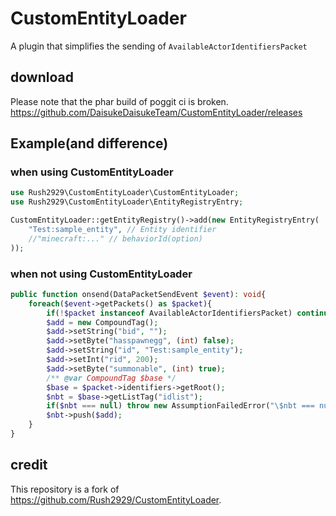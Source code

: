 # CustomEntityLoader
A plugin that simplifies the sending of `AvailableActorIdentifiersPacket`   
## download
Please note that the phar build of poggit ci is broken.  
https://github.com/DaisukeDaisukeTeam/CustomEntityLoader/releases  
## Example(and difference)
### when using CustomEntityLoader
```php
use Rush2929\CustomEntityLoader\CustomEntityLoader;
use Rush2929\CustomEntityLoader\EntityRegistryEntry;
```
```php
CustomEntityLoader::getEntityRegistry()->add(new EntityRegistryEntry(
	"Test:sample_entity", // Entity identifier
	//"minecraft:..." // behaviorId(option)
));
```
### when not using CustomEntityLoader
```php
public function onsend(DataPacketSendEvent $event): void{
    foreach($event->getPackets() as $packet){
        if(!$packet instanceof AvailableActorIdentifiersPacket) continue;
        $add = new CompoundTag();
        $add->setString("bid", "");
        $add->setByte("hasspawnegg", (int) false);
        $add->setString("id", "Test:sample_entity");
        $add->setInt("rid", 200);
        $add->setByte("summonable", (int) true);
        /** @var CompoundTag $base */
        $base = $packet->identifiers->getRoot();
        $nbt = $base->getListTag("idlist");
        if($nbt === null) throw new AssumptionFailedError("\$nbt === null");
        $nbt->push($add);
    }
}
```
## credit
This repository is a fork of https://github.com/Rush2929/CustomEntityLoader.
